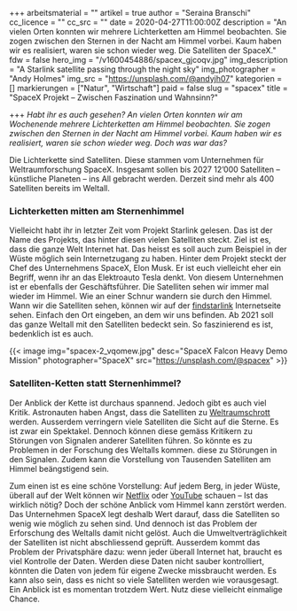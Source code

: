 +++
arbeitsmaterial = ""
artikel = true
author = "Seraina Branschi"
cc_licence = ""
cc_src = ""
date = 2020-04-27T11:00:00Z
description = "An vielen Orten konnten wir mehrere Lichterketten am Himmel beobachten. Sie zogen zwischen den Sternen in der Nacht am Himmel vorbei. Kaum haben wir es realisiert, waren sie schon wieder weg. Die Satelliten der SpaceX."
fdw = false
hero_img = "/v1600454886/spacex_gjcoqv.jpg"
img_description = "A Starlink satellite passing through the night sky"
img_photographer = "Andy Holmes"
img_src = "https://unsplash.com/@andyjh07"
kategorien = []
markierungen = ["Natur", "Wirtschaft"]
paid = false
slug = "spacex"
title = "SpaceX Projekt – Zwischen Faszination und Wahnsinn?"

+++
_Habt ihr es auch gesehen? An vielen Orten konnten wir am Wochenende mehrere Lichterketten am Himmel beobachten. Sie zogen zwischen den Sternen in der Nacht am Himmel vorbei. Kaum haben wir es realisiert, waren sie schon wieder weg. Doch was war das?_

Die Lichterkette sind Satelliten. Diese stammen vom Unternehmen für Weltraumforschung SpaceX. Insgesamt sollen bis 2027 12’000 Satelliten – künstliche Planeten – ins All gebracht werden. Derzeit sind mehr als 400 Satelliten bereits im Weltall.

### Lichterketten mitten am Sternenhimmel

Vielleicht habt ihr in letzter Zeit vom Projekt Starlink gelesen. Das ist der Name des Projekts, das hinter diesen vielen Satelliten steckt. Ziel ist es, dass die ganze Welt Internet hat. Das heisst es soll auch zum Beispiel in der Wüste möglich sein Internetzugang zu haben. Hinter dem Projekt steckt der Chef des Unternehmens SpaceX, Elon Musk. Er ist euch vielleicht eher ein Begriff, wenn ihr an das Elektroauto Tesla denkt. Von diesem Unternehmen ist er ebenfalls der Geschäftsführer. Die Satelliten sehen wir immer mal wieder im Himmel. Wie an einer Schnur wandern sie durch den Himmel. Wann wir die Satelliten sehen, können wir auf der [findstarlink](https://findstarlink.com/) Internetseite sehen. Einfach den Ort eingeben, an dem wir uns befinden. Ab 2021 soll das ganze Weltall mit den Satelliten bedeckt sein. So faszinierend es ist, bedenklich ist es auch.

{{< image img="spacex-2_vqomew.jpg" desc="SpaceX Falcon Heavy Demo Mission" photographer="SpaceX" src="https://unsplash.com/@spacex" >}}

### Satelliten-Ketten statt Sternenhimmel?

Der Anblick der Kette ist durchaus spannend. Jedoch gibt es auch viel Kritik. Astronauten haben Angst, dass die Satelliten zu [Weltraumschrott](https://www.chinderzytig.ch/weltraumschrott) werden. Ausserdem verringern viele Satelliten die Sicht auf die Sterne. Es ist zwar ein Spektakel. Dennoch können diese gemäss Kritikern zu Störungen von Signalen anderer Satelliten führen. So könnte es zu Problemen in der Forschung des Weltalls kommen. diese zu Störungen in den Signalen. Zudem kann die Vorstellung von Tausenden Satelliten am Himmel beängstigend sein.

Zum einen ist es eine schöne Vorstellung: Auf jedem Berg, in jeder Wüste, überall auf der Welt können wir [Netflix](https://www.netflix.com/ch/) oder [YouTube](https://www.youtube.com/) schauen – Ist das wirklich nötig? Doch der schöne Anblick vom Himmel kann zerstört werden. Das Unternehmen SpaceX legt deshalb Wert darauf, dass die Satelliten so wenig wie möglich zu sehen sind. Und dennoch ist das Problem der Erforschung des Weltalls damit nicht gelöst. Auch die Umweltverträglichkeit der Satelliten ist nicht abschliessend geprüft. Ausserdem kommt das Problem der Privatsphäre dazu: wenn jeder überall Internet hat, braucht es viel Kontrolle der Daten. Werden diese Daten nicht sauber kontrolliert, könnten die Daten von jedem für eigene Zwecke missbraucht werden. Es kann also sein, dass es nicht so viele Satelliten werden wie vorausgesagt. Ein Anblick ist es momentan trotzdem Wert. Nutz diese vielleicht einmalige Chance.